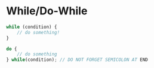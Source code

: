 # While/Do-While

```js
while (condition) {
    // do something!
}
```

```js
do {
    // do something
} while(condition); // DO NOT FORGET SEMICOLON AT END
```